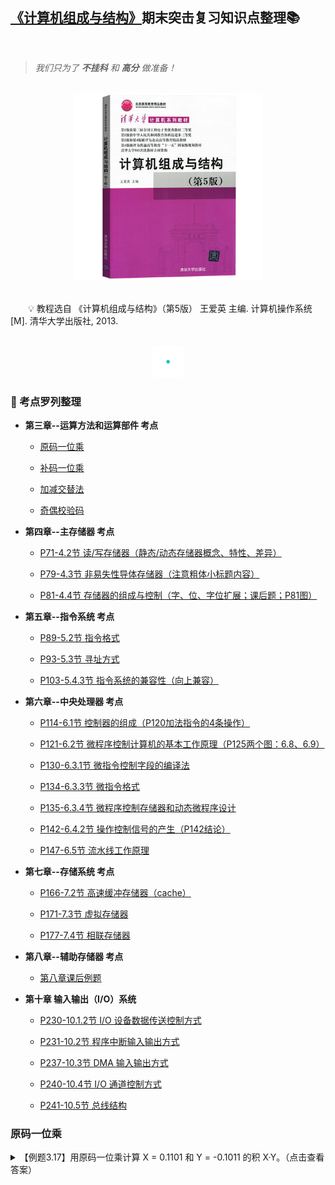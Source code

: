 ## [《计算机组成与结构》](#welcome)期末突击复习知识点整理📚

<br>

> *我们只为了 **不挂科** 和 **高分** 做准备！*

<br>
<div align="center">
    <img src="pics/bookcut.jpg" width="300">
</div>
<br>

&emsp;&emsp;💡 教程选自 《计算机组成与结构》（第5版） 王爱英 主编. 计算机操作系统[M]. 清华大学出版社, 2013. 

<br>
<div align="center">
    <img src="pics/cutline.gif" width="50">
</div>

### 📝 考点罗列整理

+ **第三章--运算方法和运算部件 考点**
    
  - [原码一位乘](#原码一位乘)
  
  - [补码一位乘](#补码一位乘)
  
  - [加减交替法](#加减交替法)
  
  - [奇偶校验码](#奇偶校验码)
  
+ **第四章--主存储器 考点**

  - [P71-4.2节 读/写存储器（静态/动态存储器概念、特性、差异）](#读/写存储器)
  
  - [P79-4.3节 非易失性导体存储器（注意粗体小标题内容）](#非易失性导体存储器)
  
  - [P81-4.4节 存储器的组成与控制（字、位、字位扩展；课后题；P81图）](#存储器的组成与控制)
  
+ **第五章--指令系统 考点**

  - [P89-5.2节 指令格式](#指令格式)

  - [P93-5.3节 寻址方式](#寻址方式)
  
  - [P103-5.4.3节 指令系统的兼容性（向上兼容）](#指令系统的兼容性)

+ **第六章--中央处理器 考点**

  - [P114-6.1节 控制器的组成（P120加法指令的4条操作）](#控制器的组成)
  
  - [P121-6.2节 微程序控制计算机的基本工作原理（P125两个图：6.8、6.9）](#微程序控制计算机的基本工作原理)
  
  - [P130-6.3.1节 微指令控制字段的编译法](#微指令控制字段的编译法)
  
  - [P134-6.3.3节 微指令格式](#微指令格式)
  
  - [P135-6.3.4节 微程序控制存储器和动态微程序设计](#微程序控制存储器和动态微程序设计)
  
  - [P142-6.4.2节 操作控制信号的产生（P142结论）](#操作控制信号的产生)
  
  - [P147-6.5节 流水线工作原理](#流水线工作原理)

+ **第七章--存储系统 考点**

  - [P166-7.2节 高速缓冲存储器（cache）](#高速缓冲存储器cache)
  
  - [P171-7.3节 虚拟存储器](#虚拟存储器)
  
  - [P177-7.4节 相联存储器](#相联存储器)
  
+ **第八章--辅助存储器 考点**

  - [第八章课后例题](#第八章课后例题)
  
+ **第十章 输入输出（I/O）系统**

  - [P230-10.1.2节 I/O 设备数据传送控制方式](#IO-设备数据传送控制方式)
  
  - [P231-10.2节 程序中断输入输出方式](#程序中断输入输出方式)
  
  - [P237-10.3节 DMA 输入输出方式](#DMA-输入输出方式)
  
  - [P240-10.4节 I/O 通道控制方式](#IO-通道控制方式)
  
  - [P241-10.5节 总线结构](#总线结构)




### 原码一位乘

<details>
    <summary>【例题3.17】用原码一位乘计算 X = 0.1101 和 Y = -0.1011 的积 X·Y。（点击查看答案）</summary>
    <br>
    <img src="pics/bookcut.jpg">
</details>
  
